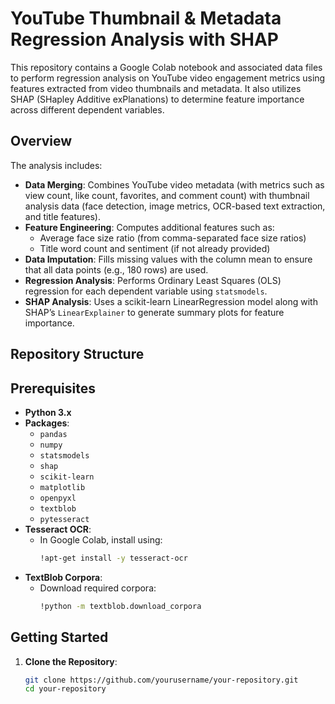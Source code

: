 # YouTube Thumbnail & Metadata Regression Analysis with SHAP

This repository contains a Google Colab notebook and associated data files to perform regression analysis on YouTube video engagement metrics using features extracted from video thumbnails and metadata. It also utilizes SHAP (SHapley Additive exPlanations) to determine feature importance across different dependent variables.

## Overview

The analysis includes:
- **Data Merging**: Combines YouTube video metadata (with metrics such as view count, like count, favorites, and comment count) with thumbnail analysis data (face detection, image metrics, OCR-based text extraction, and title features).
- **Feature Engineering**: Computes additional features such as:
  - Average face size ratio (from comma-separated face size ratios)
  - Title word count and sentiment (if not already provided)
- **Data Imputation**: Fills missing values with the column mean to ensure that all data points (e.g., 180 rows) are used.
- **Regression Analysis**: Performs Ordinary Least Squares (OLS) regression for each dependent variable using `statsmodels`.
- **SHAP Analysis**: Uses a scikit-learn LinearRegression model along with SHAP’s `LinearExplainer` to generate summary plots for feature importance.

## Repository Structure


## Prerequisites

- **Python 3.x**
- **Packages**:  
  - `pandas`
  - `numpy`
  - `statsmodels`
  - `shap`
  - `scikit-learn`
  - `matplotlib`
  - `openpyxl`
  - `textblob`
  - `pytesseract`
- **Tesseract OCR**:  
  - In Google Colab, install using:
    ```bash
    !apt-get install -y tesseract-ocr
    ```
- **TextBlob Corpora**:  
  - Download required corpora:
    ```bash
    !python -m textblob.download_corpora
    ```

## Getting Started

1. **Clone the Repository**:
   ```bash
   git clone https://github.com/yourusername/your-repository.git
   cd your-repository
